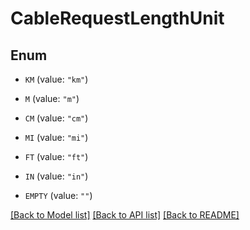 # CableRequestLengthUnit

## Enum


* `KM` (value: `"km"`)

* `M` (value: `"m"`)

* `CM` (value: `"cm"`)

* `MI` (value: `"mi"`)

* `FT` (value: `"ft"`)

* `IN` (value: `"in"`)

* `EMPTY` (value: `""`)


[[Back to Model list]](../README.md#documentation-for-models) [[Back to API list]](../README.md#documentation-for-api-endpoints) [[Back to README]](../README.md)


